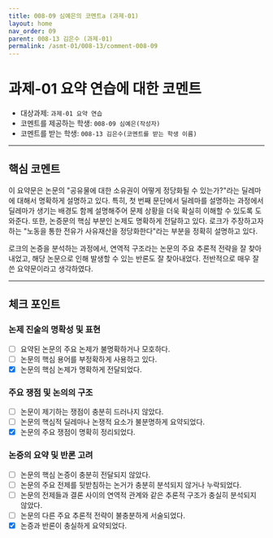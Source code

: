```yaml
---
title: 008-09 심예은의 코멘트a (과제-01) 
layout: home
nav_order: 09
parent: 008-13 김은수 (과제-01)
permalink: /asmt-01/008-13/comment-008-09
---
```


# 과제-01 요약 연습에 대한 코멘트

- 대상과제: `과제-01 요약 연습`
- 코멘트를 제공하는 학생: `008-09 심예은(작성자)` 
- 코멘트를 받는 학생: `008-13 김은수(코멘트를 받는 학생 이름)` 

---

## 핵심 코멘트

이 요약문은 논문의 "공유물에 대한 소유권이 어떻게 정당화될 수 있는가?"라는 딜레마에 대해서 명확하게 설명하고 있다. 특히, 첫 번째 문단에서 딜레마를 설명하는 과정에서 딜레마가 생기는 배경도 함께 설명해주어 문제 상황을 더욱 확실히 이해할 수 있도록 도와준다. 또한, 논증문의 핵심 부분인 논제도 명확하게 전달하고 있다. 로크가 주장하고자 하는 "노동을 통한 전유가 사유재산을 정당화한다"라는 부분을 정확히 설명하고 있다.

로크의 논증을 분석하는 과정에서, 연역적 구조라는 논문의 주요 추론적 전략을 잘 찾아내었고, 해당 논문으로 인해 발생할 수 있는 반론도 잘 찾아내었다. 전반적으로 매우 잘 쓴 요약문이라고 생각하였다.

---

## 체크 포인트

### 논제 진술의 명확성 및 표현  
- [ ] 요약된 논문의 주요 논제가 불명확하거나 모호하다.  
- [ ] 논문의 핵심 용어를 부정확하게 사용하고 있다.  
- [x] 논문의 핵심 논제가 명확하게 전달되었다.  

### 주요 쟁점 및 논의의 구조  
- [ ] 논문이 제기하는 쟁점이 충분히 드러나지 않았다.  
- [ ] 논문의 핵심적 딜레마나 논쟁적 요소가 불분명하게 요약되었다.  
- [x] 논문의 주요 쟁점이 명확히 정리되었다.  

### 논증의 요약 및 반론 고려  
- [ ] 논문의 핵심 논증이 충분히 전달되지 않았다.  
- [ ] 논문의 주요 전제를 뒷받침하는 논거가 충분히 분석되지 않거나 누락되었다.  
- [ ] 논문의 전제들과 결론 사이의 연역적 관계와 같은 추론적 구조가 충실히 분석되지 않았다.  
- [ ] 논문의 다른 주요 추론적 전략이 불충분하게 서술되었다.
- [x] 논증과 반론이 충실하게 요약되었다. 